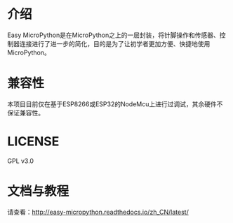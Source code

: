 # 介绍
Easy MicroPython是在MicroPython之上的一层封装，将针脚操作和传感器、控制器连接进行了进一步的简化，目的是为了让初学者更加方便、快捷地使用MicroPython。
# 兼容性
本项目目前仅在基于ESP8266或ESP32的NodeMcu上进行过调试，其余硬件不保证兼容性。
# LICENSE
GPL v3.0
# 文档与教程
请查看：http://easy-micropython.readthedocs.io/zh_CN/latest/
